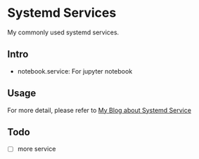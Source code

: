 # Systemd Services
My commonly used systemd services.

## Intro
- notebook.service: For jupyter notebook

## Usage
For more detail, please refer to [My Blog about Systemd Service](https://qgrain.github.io/2020/05/12/%E7%BC%96%E5%86%99systemd%E6%9C%8D%E5%8A%A1%E8%84%9A%E6%9C%AC/)

## Todo
- [ ] more service